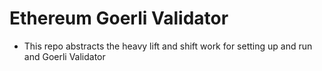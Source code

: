# Ethereum Goerli Validator
- This repo abstracts the heavy lift and shift work for setting up and run and Goerli Validator

